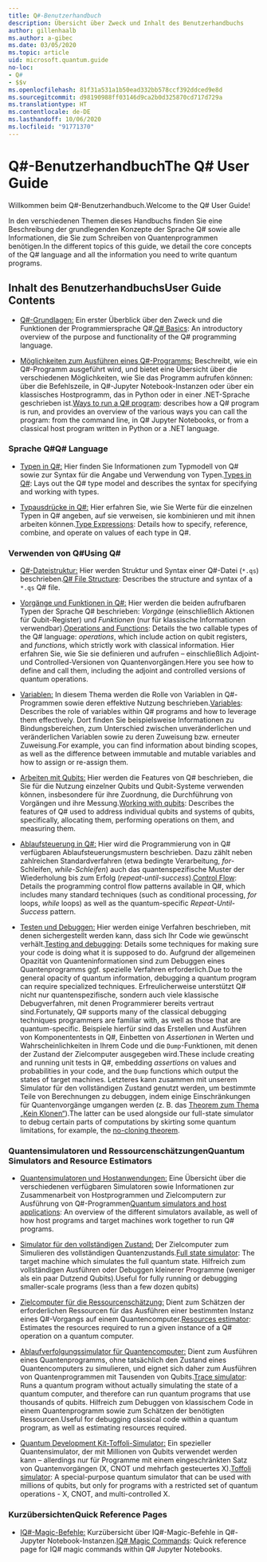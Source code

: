 ```yaml
---
title: Q#-Benutzerhandbuch
description: Übersicht über Zweck und Inhalt des Benutzerhandbuchs
author: gillenhaalb
ms.author: a-gibec
ms.date: 03/05/2020
ms.topic: article
uid: microsoft.quantum.guide
no-loc:
- Q#
- $$v
ms.openlocfilehash: 81f31a531a1b50ead332bb578ccf392ddced9e8d
ms.sourcegitcommit: d98190988ff03146d9ca2b0d325870cd717d729a
ms.translationtype: HT
ms.contentlocale: de-DE
ms.lasthandoff: 10/06/2020
ms.locfileid: "91771370"
---
```

# <a name="the-no-locq-user-guide"></a><span data-ttu-id="a807a-103">Q#-Benutzerhandbuch</span><span class="sxs-lookup"><span data-stu-id="a807a-103">The Q# User Guide</span></span>

<span data-ttu-id="a807a-104">Willkommen beim Q#-Benutzerhandbuch.</span><span class="sxs-lookup"><span data-stu-id="a807a-104">Welcome to the Q# User Guide!</span></span> 

<span data-ttu-id="a807a-105">In den verschiedenen Themen dieses Handbuchs finden Sie eine Beschreibung der grundlegenden Konzepte der Sprache Q# sowie alle Informationen, die Sie zum Schreiben von Quantenprogrammen benötigen.</span><span class="sxs-lookup"><span data-stu-id="a807a-105">In the different topics of this guide, we detail the core concepts of the Q# language and all the information you need to write quantum programs.</span></span>

## <a name="user-guide-contents"></a><span data-ttu-id="a807a-106">Inhalt des Benutzerhandbuchs</span><span class="sxs-lookup"><span data-stu-id="a807a-106">User Guide Contents</span></span>

- <span data-ttu-id="a807a-107">[Q#-Grundlagen:](xref:microsoft.quantum.guide.basics) Ein erster Überblick über den Zweck und die Funktionen der Programmiersprache Q#.</span><span class="sxs-lookup"><span data-stu-id="a807a-107">[Q# Basics](xref:microsoft.quantum.guide.basics): An introductory overview of the purpose and functionality of the Q# programming language.</span></span> 

- <span data-ttu-id="a807a-108">[Möglichkeiten zum Ausführen eines Q#-Programms:](xref:microsoft.quantum.guide.host-programs) Beschreibt, wie ein Q#-Programm ausgeführt wird, und bietet eine Übersicht über die verschiedenen Möglichkeiten, wie Sie das Programm aufrufen können: über die Befehlszeile, in Q#-Jupyter Notebook-Instanzen oder über ein klassisches Hostprogramm, das in Python oder in einer .NET-Sprache geschrieben ist.</span><span class="sxs-lookup"><span data-stu-id="a807a-108">[Ways to run a Q# program](xref:microsoft.quantum.guide.host-programs): describes how a Q# program is run, and provides an overview of the various ways you can call the program: from the command line, in Q# Jupyter Notebooks, or from a classical host program written in Python or a .NET language.</span></span>

### <a name="no-locq-language"></a><span data-ttu-id="a807a-109">Sprache Q#</span><span class="sxs-lookup"><span data-stu-id="a807a-109">Q# Language</span></span>

- <span data-ttu-id="a807a-110">[Typen in Q#:](xref:microsoft.quantum.guide.types) Hier finden Sie Informationen zum Typmodell von Q# sowie zur Syntax für die Angabe und Verwendung von Typen.</span><span class="sxs-lookup"><span data-stu-id="a807a-110">[Types in Q#](xref:microsoft.quantum.guide.types): Lays out the Q# type model and describes the syntax for specifying and working with types.</span></span>

- <span data-ttu-id="a807a-111">[Typausdrücke in Q#:](xref:microsoft.quantum.guide.expressions) Hier erfahren Sie, wie Sie Werte für die einzelnen Typen in Q# angeben, auf sie verweisen, sie kombinieren und mit ihnen arbeiten können.</span><span class="sxs-lookup"><span data-stu-id="a807a-111">[Type Expressions](xref:microsoft.quantum.guide.expressions): Details how to specify, reference, combine, and operate on values of each type in Q#.</span></span> 

### <a name="using-no-locq"></a><span data-ttu-id="a807a-112">Verwenden von Q#</span><span class="sxs-lookup"><span data-stu-id="a807a-112">Using Q#</span></span>

- <span data-ttu-id="a807a-113">[Q#-Dateistruktur:](xref:microsoft.quantum.guide.filestructure) Hier werden Struktur und Syntax einer Q#-Datei (`*.qs`) beschrieben.</span><span class="sxs-lookup"><span data-stu-id="a807a-113">[Q# File Structure](xref:microsoft.quantum.guide.filestructure): Describes the structure and syntax of a `*.qs` Q# file.</span></span>

- <span data-ttu-id="a807a-114">[Vorgänge und Funktionen in Q#:](xref:microsoft.quantum.guide.operationsfunctions) Hier werden die beiden aufrufbaren Typen der Sprache Q# beschrieben: *Vorgänge* (einschließlich Aktionen für Qubit-Register) und *Funktionen* (nur für klassische Informationen verwendbar).</span><span class="sxs-lookup"><span data-stu-id="a807a-114">[Operations and Functions](xref:microsoft.quantum.guide.operationsfunctions): Details the two callable types of the Q# language: *operations*, which include action on qubit registers, and *functions*, which strictly work with classical information.</span></span> 
    <span data-ttu-id="a807a-115">Hier erfahren Sie, wie Sie sie definieren und aufrufen – einschließlich Adjoint- und Controlled-Versionen von Quantenvorgängen.</span><span class="sxs-lookup"><span data-stu-id="a807a-115">Here you see how to define and call them, including the adjoint and controlled versions of quantum operations.</span></span>

- <span data-ttu-id="a807a-116">[Variablen:](xref:microsoft.quantum.guide.variables) In diesem Thema werden die Rolle von Variablen in Q#-Programmen sowie deren effektive Nutzung beschrieben.</span><span class="sxs-lookup"><span data-stu-id="a807a-116">[Variables](xref:microsoft.quantum.guide.variables): Describes the role of variables within Q# programs and how to leverage them effectively.</span></span> 
    <span data-ttu-id="a807a-117">Dort finden Sie beispielsweise Informationen zu Bindungsbereichen, zum Unterschied zwischen unveränderlichen und veränderlichen Variablen sowie zu deren Zuweisung bzw. erneuter Zuweisung.</span><span class="sxs-lookup"><span data-stu-id="a807a-117">For example, you can find information about binding scopes, as well as the difference between immutable and mutable variables and how to assign or re-assign them.</span></span>

- <span data-ttu-id="a807a-118">[Arbeiten mit Qubits:](xref:microsoft.quantum.guide.qubits) Hier werden die Features von Q# beschrieben, die Sie für die Nutzung einzelner Qubits und Qubit-Systeme verwenden können, insbesondere für ihre Zuordnung, die Durchführung von Vorgängen und ihre Messung.</span><span class="sxs-lookup"><span data-stu-id="a807a-118">[Working with qubits](xref:microsoft.quantum.guide.qubits): Describes the features of Q# used to address individual qubits and systems of qubits, specifically, allocating them, performing operations on them, and measuring them.</span></span> 

- <span data-ttu-id="a807a-119">[Ablaufsteuerung in Q#:](xref:microsoft.quantum.guide.controlflow) Hier wird die Programmierung von in Q# verfügbaren Ablaufsteuerungsmustern beschrieben. Dazu zählt neben zahlreichen Standardverfahren (etwa bedingte Verarbeitung, *for*-Schleifen, *while-Schleifen*) auch das quantenspezifische Muster der Wiederholung bis zum Erfolg (*repeat-until-success*).</span><span class="sxs-lookup"><span data-stu-id="a807a-119">[Control Flow](xref:microsoft.quantum.guide.controlflow): Details the programming control flow patterns available in Q#, which includes many standard techniques (such as conditional processing, *for* loops, *while* loops) as well as the quantum-specific *Repeat-Until-Success* pattern.</span></span>

- <span data-ttu-id="a807a-120">[Testen und Debuggen:](xref:microsoft.quantum.guide.testingdebugging) Hier werden einige Verfahren beschrieben, mit denen sichergestellt werden kann, dass sich Ihr Code wie gewünscht verhält.</span><span class="sxs-lookup"><span data-stu-id="a807a-120">[Testing and debugging](xref:microsoft.quantum.guide.testingdebugging): Details some techniques for making sure your code is doing what it is supposed to do.</span></span> 
    <span data-ttu-id="a807a-121">Aufgrund der allgemeinen Opazität von Quanteninformationen sind zum Debuggen eines Quantenprogramms ggf. spezielle Verfahren erforderlich.</span><span class="sxs-lookup"><span data-stu-id="a807a-121">Due to the general opacity of quantum information, debugging a quantum program can require specialized techniques.</span></span> 
    <span data-ttu-id="a807a-122">Erfreulicherweise unterstützt Q# nicht nur quantenspezifische, sondern auch viele klassische Debugverfahren, mit denen Programmierer bereits vertraut sind.</span><span class="sxs-lookup"><span data-stu-id="a807a-122">Fortunately, Q# supports many of the classical debugging techniques programmers are familiar with, as well as those that are quantum-specific.</span></span> <span data-ttu-id="a807a-123">Beispiele hierfür sind das Erstellen und Ausführen von Komponententests in Q#, Einbetten von *Assertionen* in Werten und Wahrscheinlichkeiten in Ihrem Code und die `Dump`-Funktionen, mit denen der Zustand der Zielcomputer ausgegeben wird.</span><span class="sxs-lookup"><span data-stu-id="a807a-123">These include creating and running unit tests in Q#, embedding *assertions* on values and probabilities in your code, and the `Dump` functions which output the states of target machines.</span></span> 
    <span data-ttu-id="a807a-124">Letzteres kann zusammen mit unserem Simulator für den vollständigen Zustand genutzt werden, um bestimmte Teile von Berechnungen zu debuggen, indem einige Einschränkungen für Quantenvorgänge umgangen werden (z. B. das [Theorem zum Thema „Kein Klonen“](xref:microsoft.quantum.concepts.pauli)).</span><span class="sxs-lookup"><span data-stu-id="a807a-124">The latter can be used alongside our full-state simulator to debug certain parts of computations by skirting some quantum limitations, for example, the [no-cloning theorem](xref:microsoft.quantum.concepts.pauli).</span></span>

### <a name="quantum-simulators-and-resource-estimators"></a><span data-ttu-id="a807a-125">Quantensimulatoren und Ressourcenschätzungen</span><span class="sxs-lookup"><span data-stu-id="a807a-125">Quantum Simulators and Resource Estimators</span></span>

- <span data-ttu-id="a807a-126">[Quantensimulatoren und Hostanwendungen:](xref:microsoft.quantum.machines) Eine Übersicht über die verschiedenen verfügbaren Simulatoren sowie Informationen zur Zusammenarbeit von Hostprogrammen und Zielcomputern zur Ausführung von Q#-Programmen</span><span class="sxs-lookup"><span data-stu-id="a807a-126">[Quantum simulators and host applications](xref:microsoft.quantum.machines): An overview of the different simulators available, as well of how host programs and target machines work together to run Q# programs.</span></span>

- <span data-ttu-id="a807a-127">[Simulator für den vollständigen Zustand:](xref:microsoft.quantum.machines.full-state-simulator) Der Zielcomputer zum Simulieren des vollständigen Quantenzustands.</span><span class="sxs-lookup"><span data-stu-id="a807a-127">[Full state simulator](xref:microsoft.quantum.machines.full-state-simulator): The target machine which simulates the full quantum state.</span></span> <span data-ttu-id="a807a-128">Hilfreich zum vollständigen Ausführen oder Debuggen kleinerer Programme (weniger als ein paar Dutzend Qubits).</span><span class="sxs-lookup"><span data-stu-id="a807a-128">Useful for fully running or debugging smaller-scale programs (less than a few dozen qubits)</span></span>

- <span data-ttu-id="a807a-129">[Zielcomputer für die Ressourcenschätzung:](xref:microsoft.quantum.machines.resources-estimator) Dient zum Schätzen der erforderlichen Ressourcen für das Ausführen einer bestimmten Instanz eines Q#-Vorgangs auf einem Quantencomputer.</span><span class="sxs-lookup"><span data-stu-id="a807a-129">[Resources estimator](xref:microsoft.quantum.machines.resources-estimator): Estimates the resources required to run a given instance of a Q# operation on a quantum computer.</span></span>

- <span data-ttu-id="a807a-130">[Ablaufverfolgungssimulator für Quantencomputer:](xref:microsoft.quantum.machines.qc-trace-simulator.intro) Dient zum Ausführen eines Quantenprogramms, ohne tatsächlich den Zustand eines Quantencomputers zu simulieren, und eignet sich daher zum Ausführen von Quantenprogrammen mit Tausenden von Qubits.</span><span class="sxs-lookup"><span data-stu-id="a807a-130">[Trace simulator](xref:microsoft.quantum.machines.qc-trace-simulator.intro): Runs a quantum program without actually simulating the state of a quantum computer, and therefore can run quantum programs that use thousands of qubits.</span></span> <span data-ttu-id="a807a-131">Hilfreich zum Debuggen von klassischem Code in einem Quantenprogramm sowie zum Schätzen der benötigten Ressourcen.</span><span class="sxs-lookup"><span data-stu-id="a807a-131">Useful for debugging classical code within a quantum program, as well as estimating resources required.</span></span>

- <span data-ttu-id="a807a-132">[Quantum Development Kit-Toffoli-Simulator:](xref:microsoft.quantum.machines.toffoli-simulator) Ein spezieller Quantensimulator, der mit Millionen von Qubits verwendet werden kann – allerdings nur für Programme mit einem eingeschränkten Satz von Quantenvorgängen (X, CNOT und mehrfach gesteuertes X).</span><span class="sxs-lookup"><span data-stu-id="a807a-132">[Toffoli simulator](xref:microsoft.quantum.machines.toffoli-simulator): A special-purpose quantum simulator that can be used with millions of qubits, but only for programs with a restricted set of quantum operations - X, CNOT, and multi-controlled X.</span></span>

### <a name="quick-reference-pages"></a><span data-ttu-id="a807a-133">Kurzübersichten</span><span class="sxs-lookup"><span data-stu-id="a807a-133">Quick Reference Pages</span></span>

- <span data-ttu-id="a807a-134">[IQ#-Magic-Befehle:](xref:microsoft.quantum.guide.quickref.iqsharp) Kurzübersicht über IQ#-Magic-Befehle in Q#-Jupyter Notebook-Instanzen.</span><span class="sxs-lookup"><span data-stu-id="a807a-134">[IQ# Magic Commands](xref:microsoft.quantum.guide.quickref.iqsharp): Quick reference page for IQ# magic commands within Q# Jupyter Notebooks.</span></span>
